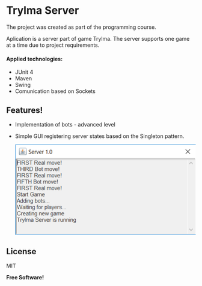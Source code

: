 # Trylma Server
The project was created as part of the programming course.

Aplication is a server part of game Trylma.
The server supports one game at a time due to project requirements.

#### Applied technologies:
- JUnit 4
- Maven
- Swing
- Comunication based on Sockets

## Features!
- Implementation of bots - advanced level
- Simple GUI registering server states based on the Singleton pattern.

    ![ScreenShot](https://raw.githubusercontent.com/InBinaryWorld/Trylma/master/SS/SS1.png)

    

## License

MIT


**Free Software!**
    
[Queries]: <https://github.com/InBinaryWorld/CompanyManager/tree/master/others/queries>